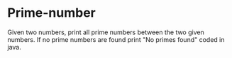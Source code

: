 # Prime-number
Given two numbers, print all prime numbers between the two given numbers. If no prime numbers are found print "No primes found"
coded in java.

